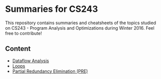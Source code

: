 # Summaries for CS243

This repository contains summaries and cheatsheets of the topics studied on CS243 - Program Analysis and Optimizations during 
Winter 2016. Feel free to contribute!

## Content
* [Dataflow Analysis](DataflowAnalysis.md)
* [Loops](Loops.md)
* [Partial Redundancy Elimination (PRE)](PRE.md)

